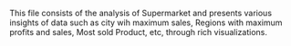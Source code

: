 This file consists of the analysis of Supermarket and presents various insights of data such as city wih maximum sales, Regions with maximum profits and sales, Most sold Product, etc,
through rich visualizations.
